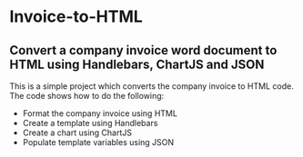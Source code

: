 # Invoice-to-HTML

## Convert a company invoice word document to HTML using Handlebars, ChartJS and JSON

This is a simple project which converts the company invoice to HTML code. The code shows how to do the following:

* Format the company invoice using HTML
* Create a template using Handlebars
* Create a chart using ChartJS
* Populate template variables using JSON



